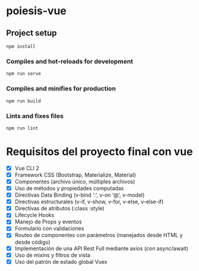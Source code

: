 # poiesis-vue

## Project setup

```
npm install
```

### Compiles and hot-reloads for development

```
npm run serve
```

### Compiles and minifies for production

```
npm run build
```

### Lints and fixes files

```
npm run lint
```

# Requisitos del proyecto final con vue

- [x] Vue CLI 2
- [x] Framework CSS (Bootstrap, Materialize, Material)
- [x] Componentes (archivo único, múltiples archivos)
- [x] Uso de métodos y propiedades computadas
- [x] Directivas Data Binding (v-bind ‘:’, v-on ‘@’, v-model)
- [x] Directivas estructurales (v-if, v-show, v-for, v-else, v-else-if)
- [x] Directivas de atributos (:class :style)
- [x] Lifecycle Hooks
- [x] Manejo de Props y eventos
- [x] Formulario con validaciones
- [x] Routeo de componentes con parámetros (manejados desde HTML y desde código)
- [x] Implementación de una API Rest Full mediante axios (con async/await)
- [x] Uso de mixins y filtros de vista
- [x] Uso del patrón de estado global Vuex
